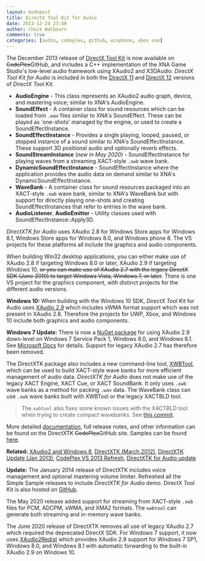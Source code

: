 ```yaml
---
layout: msdnpost
title: DirectX Tool Kit for Audio
date: 2013-12-24 23:40
author: Chuck Walbourn
comments: true
categories: [audio, codeplex, github, winphone, xbox one]
---
```

The December 2013 release of <a href="http://go.microsoft.com/fwlink/?LinkId=248929">DirectX Tool Kit</a> is now available on <strike>CodePlex</strike>GitHub, and includes a C++ implementation of the XNA Game Studio's low-level audio framework using XAudio2 and X3DAudio. *DirectX Tool Kit for Audio* is included in both the [DirectX 11](https://github.com/microsoft/DirectXTK/tree/master/Audio) and [DirectX 12](https://github.com/microsoft/DirectXTK12/tree/master/Audio) versions of *DirectX Tool Kit*.
<!--more-->

<ul>
<li><strong>AudioEngine</strong> - This class represents an XAudio2 audio graph, device, and mastering voice; similar to XNA's AudioEngine.</li>
<li><strong>SoundEffect</strong> - A container class for sound resources which can be loaded from <code>.wav</code> files similar to XNA's SoundEffect. These can be played as 'one-shots' managed by the engine, or used to create a SoundEffectInstance.</li>
<li><strong>SoundEffectInstance</strong> - Provides a single playing, looped, paused, or stopped instance of a sound similar to XNA's SoundEffectInstance. These support 3D positional audio and optionally reverb effects.</li>
<li><strong>SoundStreamInstance</strong> (<i>new in  May 2020</i>) - SoundEffectInstance for playing waves from a streaming XACT-style <code>.xwb</code> wave bank.</li>
<li><strong>DynamicSoundEffectInstance</strong> - SoundEffectInstance where the application provides the audio data on demand similar to XNA's DynamicSoundEffectInstance.</li>
<li><strong>WaveBank</strong> - A container class for sound resources packaged into an XACT-style <code>.xwb</code> wave bank, similar to XNA's WaveBank but with support for directly playing one-shots and creating SoundEffectInstances that refer to entries in the wave bank.</li>
<li><strong>AudioListener</strong>, <strong>AudioEmitter</strong> - Utility classes used with SoundEffectInstance::Apply3D.</li>
</ul>

<em>DirectXTK for Audio</em> uses XAudio 2.8 for Windows Store apps for Windows 8.1, Windows Store apps for Windows 8.0, and Windows phone 8. The VS projects for these platforms all include the graphics and audio components.

When building Win32 desktop applications, you can either make use of XAudio 2.8 if targeting Windows 8.0 or later, XAudio 2.9 if targeting Windows 10, <strike>or you can make use of XAudio 2.7 with the legacy DirectX SDK (June 2010) to target Windows Vista, Windows 7, or later</strike>. There is one VS project for the graphics component, with distinct projects for the different audio versions.

<strong>Windows 10: </strong>When building with the Windows 10 SDK, <em>DirectX Tool Kit</em> for Audio uses <a href="https://docs.microsoft.com/en-us/windows/win32/xaudio2/xaudio2-versions">XAudio 2.9</a> which includes xWMA format support which was not present in XAudio 2.8. Therefore the projects for UWP, Xbox, and Windows 10 include both graphics and audio components.

<strong>Windows 7 Update: </strong> There is now a [NuGet package](https://www.nuget.org/packages/Microsoft.XAudio2.Redist/) for using XAudio 2.9 down-level on Windows 7 Service Pack 1, Windows 8.0, and Windows 8.1. See [Microsoft Docs](https://aka.ms/XAudio2Redist) for details. Support for legacy XAudio 2.7 has therefore been removed.

The DirectXTK package also includes a new command-line tool, [XWBTool](https://github.com/Microsoft/DirectXTK/wiki/xwbtool), which can be used to build XACT-style wave banks for more efficient management of audio data. <em>DirectXTK for Audio</em> does not make use of the legacy XACT Engine, XACT Cue, or XACT SoundBank. It only uses ``.xwb`` wave banks as a method for packing ``.wav`` data. The WaveBank class can use ``.xwb`` wave banks built with XWBTool or the legacy XACTBLD tool.

> The ``xwbtool`` also fixes some known issues with the XACTBLD tool when trying to create compact wavebanks. See [this commit](https://github.com/microsoft/DirectXTK/commit/60374ec00b72b4123199f30e444859f91975419d).

More detailed <a href="https://github.com/Microsoft/DirectXTK/wiki/Audio">documentation</a>, full release notes, and other information can be found on the DirectXTK <strike>CodePlex</strike>GitHub site. Samples can be found [here](https://github.com/walbourn/directxtk-samples).

<strong>Related:</strong> <a href="https://walbourn.github.io/xaudio2-and-windows-8/">XAudio2 and Windows 8</a>, <a href="https://walbourn.github.io/directxtk/">DirectXTK (March 2012)</a>, <a href="https://walbourn.github.io/directxtk-update/">DirectXTK Update (Jan 2013)</a>, <a href="https://walbourn.github.io/codeplex-vs-2013-refresh/">CodePlex VS 2013 Refresh</a>, <a href="https://walbourn.github.io/directx-tool-kit-for-audio-updates-and-a-direct3d-9-footnote/">DirectXTK for Audio update</a>

<strong>Update:</strong> The January 2014 release of DirectXTK includes voice management and optional mastering volume limiter. Refreshed all the Simple Sample releases to include <em>DirectXTK for Audio</em> demo. DirectX Tool Kit is also hosted on <a href="https://github.com/Microsoft/DirectXTK">GitHub</a>.

The May 2020 release added support for streaming from XACT-style ``.xwb`` files for PCM, ADCPM, xWMA, and XMA2 formats. The ``xwbtool`` can generate both streaming and in-memory wave banks.

The June 2020 release of DirectXTK removes all use of legacy XAudio 2.7 which required the deprecated DirectX SDK. For Windows 7 support, it now uses [XAudio2Redist](https://aka.ms/XAudio2Redist) which provides XAudio 2.9 support for Windows 7 SP1, Windows 8.0, and Windows 8.1 with automatic forwarding to the built-in XAudio 2.9 on Windows 10.
